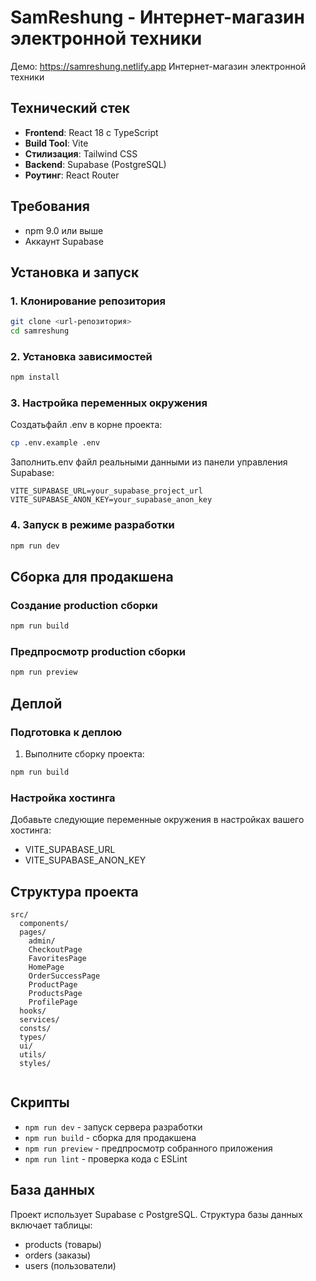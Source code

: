 # SamReshung - Интернет-магазин электронной техники
Демо: https://samreshung.netlify.app
Интернет-магазин электронной техники

## Технический стек

- **Frontend**: React 18 с TypeScript
- **Build Tool**: Vite
- **Стилизация**: Tailwind CSS
- **Backend**: Supabase (PostgreSQL)
- **Роутинг**: React Router

## Требования

- npm 9.0 или выше
- Аккаунт Supabase

## Установка и запуск

### 1. Клонирование репозитория

```bash
git clone <url-репозитория>
cd samreshung
```

### 2. Установка зависимостей

```bash
npm install
```

### 3. Настройка переменных окружения

Создатьфайл .env в корне проекта:

```bash
cp .env.example .env
```

Заполнить.env файл реальными данными из панели управления Supabase:

```env
VITE_SUPABASE_URL=your_supabase_project_url
VITE_SUPABASE_ANON_KEY=your_supabase_anon_key
```

### 4. Запуск в режиме разработки

```bash
npm run dev
```

## Сборка для продакшена

### Создание production сборки

```bash
npm run build
```

### Предпросмотр production сборки

```bash
npm run preview
```

## Деплой

### Подготовка к деплою

1. Выполните сборку проекта:
```bash
npm run build
```

### Настройка хостинга

Добавьте следующие переменные окружения в настройках вашего хостинга:

- VITE_SUPABASE_URL
- VITE_SUPABASE_ANON_KEY

## Структура проекта

```
src/
  components/    
  pages/ 
    admin/
    CheckoutPage
    FavoritesPage
    HomePage
    OrderSuccessPage
    ProductPage
    ProductsPage
    ProfilePage   
  hooks/
  services/ 
  consts/        
  types/   
  ui/      
  utils/        
  styles/       
  
```
## Скрипты

- `npm run dev` - запуск сервера разработки
- `npm run build` - сборка для продакшена
- `npm run preview` - предпросмотр собранного приложения
- `npm run lint` - проверка кода с ESLint

## База данных

Проект использует Supabase с PostgreSQL. Структура базы данных включает таблицы:

- products (товары)
- orders (заказы)
- users (пользователи)
